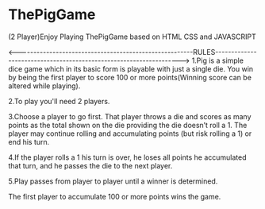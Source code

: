# ThePigGame
(2 Player)Enjoy Playing ThePigGame based on HTML CSS and JAVASCRIPT

<-------------------------------------------------------RULES------------------------------------------------------------------->
 1.Pig is a simple dice game which in its basic form is playable with just a single die. You win by being the first player to score            100 or more points(Winning score can be altered while playing).
 
2.To play you'll need 2 players. 

3.Choose a player to go first. That player throws a die and scores as many points as the total shown on the die providing the die doesn’t roll a 1. The player may continue rolling and accumulating points (but risk rolling a 1) or end his turn.

4.If the player rolls a 1 his turn is over, he loses all points he accumulated that turn, and he passes the die to the next player.

5.Play passes from player to player until a winner is determined.

The first player to accumulate 100 or more points wins the game. 
